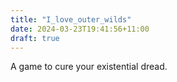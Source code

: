 ```yaml
---
title: "I_love_outer_wilds"
date: 2024-03-23T19:41:56+11:00
draft: true
---
```

A game to cure your existential dread. 
